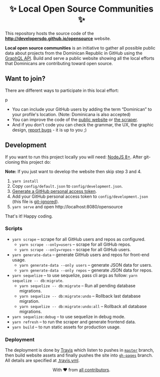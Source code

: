 <h1 align=center>✨ Local Open Source Communities ✨</h1>

This repository hosts the source code of the **http://developersdo.github.io/opensource** website.


**Local open source communities** is an initiative to gather all possible public data about projects from the Dominican Republic in GitHub using the [GraphQL API](https://developer.github.com/v4/). Build and serve a public website showing all the local efforts that Dominicans are contributing toward open source.


## Want to join?

There are different ways to participate in this local effort:

p
 - You can include your GitHub users by adding the term “Dominican” to your profile's location. (Note: Dominicana is also accepted)
 - You can improve the code of the [public website](src/client) or [the scraper](src/server).
 - And if you don't code you can check the grammar, the UX, the graphic design, [report bugs](https://github.com/developersdo/opensource/issues/new) - it is up to you ;)
 
## Development
 
If you want to run this project locally you will need: [NodeJS 8+](https://nodejs.org/en/). After git-cloning this project do:

**Note:** If you just want to develop the website then skip step 3 and 4.

 1. `yarn install`
 2. Copy `config/default.json` to `config/development.json`.
 3. [Generate a GitHub personal access token](https://help.github.com/articles/creating-a-personal-access-token-for-the-command-line/).
 4. Add your GitHub personal access token to `config/development.json` (this file is [git-ignored](.gitignore)).
 5. `yarn serve` and open http://localhost:8080/opensource

That's it! Happy coding.

### Scripts

 - `yarn scrape` – scrape for all GitHub users and repos as configured.
   - `yarn scrape --only=users` – scrape for all GitHub repos.
   - `yarn scrape --only=repos` – scrape for all GitHub users.
 - `yarn generate-data` – generate GitHub users and repos for front-end usage.
   - `yarn generate-data --only users` – generate JSON data for users.
   - `yarn generate-data --only repos` – generate JSON data for repos.
 - `yarn sequelize` – to use sequelize, pass cli args as follow: `yarn sequelize -- db:migrate`.
   - `yarn sequelize -- db:migrate` – Run all pending database migrations.
   - `yarn sequelize -- db:migrate:undo` – Rollback last database migration.
   - `yarn sequelize -- db:migrate:undo:all` – Rollback all database migrations.
 - `yarn sequelize:debug` – to use sequelize in debug mode.
 - `yarn refresh` – to run the scraper and generate frontend data.
 - `yarn build` – to run static assets for production usage.

### Deployment

The deployment is done by [Travis](https://travis-ci.org/developersdo/opensource) which listen to pushes in [`master`](https://github.com/developersdo/opensource/tree/master) branch, then build website assets and finally pushes the site into [`gh-pages`](https://github.com/developersdo/opensource/tree/gh-pages) branch. All details are specified at [.travis.yml](.travis.yml).

<div align=center>
With ♥︎ from <a href="https://github.com/developersdo/opensource/graphs/contributors">all contributors</a>.
</div>
